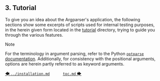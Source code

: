 ## 3. Tutorial

To give you an idea about the Argparser's application, the following sections show some excerpts of scripts used for internal testing purposes, in the herein given form located in the [tutorial](../tutorial) directory, trying to guide you through the various features.

> [!NOTE]
> For the terminology in argument parsing, refer to the Python [`optparse` documentation](https://docs.python.org/3/library/optparse.html#terminology "python.org &rightarrow; Python documentation &rightarrow; optparse module &rightarrow; terminology"). Additionally, for consistency with the positional arguments, options are herein partly referred to as keyword arguments.

[&#129092;&nbsp;`../installation.md`](../installation.md)
&nbsp;&nbsp;&nbsp;&nbsp;&nbsp;&nbsp;&nbsp;&nbsp;&nbsp;&nbsp;[`toc.md`&nbsp;&#129094;](toc.md)
